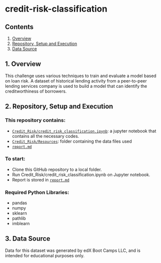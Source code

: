 # credit-risk-classification

## Contents
1. [Overview](#1-overview)
2. [Repository, Setup and Execution](#2-repository-setup-and-execution)
3. [Data Source](#3-data-source)


## 1. Overview

This challenge uses various techniques to train and evaluate a model based on loan risk. A dataset of historical lending activity from a peer-to-peer lending services company is used to build a model that can identify the creditworthiness of borrowers.


## 2. Repository, Setup and Execution

### This repository contains:
- [`Credit_Risk/credit_risk_classification.ipynb`](Credit_Risk/credit_risk_classification.ipynb): a jupyter notebook that contains all the necessary codes.
- [`Credit_Risk/Resources`](Credit_Risk/Resources): folder containing the data files used
- [`report.md`](report.md)

### To start: 
- Clone this GitHub repository to a local folder.
- Run Credit_Risk/credit_risk_classification.ipynb on Jupyter notebook.
- Report is stored in [`report.md`](report.md)

### Required Python Libraries:
- pandas
- numpy
- sklearn
- pathlib
- imblearn


## 3. Data Source
Data for this dataset was generated by edX Boot Camps LLC, and is intended for educational purposes only.
